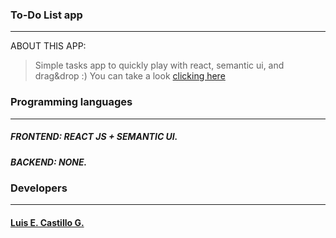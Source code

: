 ### To-Do List app
____
ABOUT THIS APP:
> Simple tasks app to quickly play with react, semantic ui, and drag&drop :)
You can take a look [clicking here](https://castilloluis.github.io/ToDoListApp/)
### Programming languages
____
##### FRONTEND: REACT JS + SEMANTIC UI.
##### BACKEND: NONE.

### Developers
____
#### [Luis E. Castillo G.](http://github.com/CastilloLuis)
